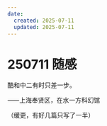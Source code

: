 ```yaml
---
date:
  created: 2025-07-11
  updated: 2025-07-11
---
```

# 250711 随感

酷和中二有时只差一步。

<!-- more -->

⸺上海奉贤区，在水一方科幻馆

（缓更，有好几篇只写了一半）
